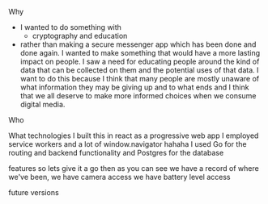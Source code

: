 Why
  * I wanted to do something with
    * cryptography and education
  * rather than making a secure messenger app which has been done and done again. I wanted to make something that would have a more lasting impact on people. I saw a need for educating people around the kind of data that can be collected on them and the potential uses of that data.  I want to do this because I think that many people are mostly unaware of what information they may be giving up and to what ends and I think that we all deserve to make more informed choices when we consume digital media.

Who

What
  technologies
    I built this in react
    as a progressive web app
    I employed service workers
    and a lot of window.navigator hahaha
    I used Go for the routing and backend functionality
    and Postgres for the database

features
  so lets give it a go then
  as you can see we have a record of where we've been,
  we have camera access
  we have battery level access

future versions
